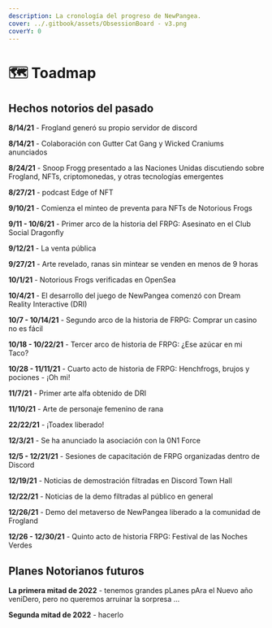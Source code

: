 ```yaml
---
description: La cronología del progreso de NewPangea.
cover: ../.gitbook/assets/ObsessionBoard - v3.png
coverY: 0
---
```


# 🗺 Toadmap

## Hechos notorios del pasado

**8/14/21** - Frogland generó su propio servidor de discord

**8/14/21** - Colaboración con Gutter Cat Gang y Wicked Craniums anunciados

**8/24/21** - Snoop Frogg presentado a las Naciones Unidas discutiendo sobre Frogland, NFTs, criptomonedas, y otras tecnologías emergentes

**8/27/21** - podcast Edge of NFT

**9/10/21** - Comienza el minteo de preventa para NFTs de Notorious Frogs

**9/11 - 10/6/21** - Primer arco de la historia del FRPG: Asesinato en el Club Social Dragonfly

**9/12/21** - La venta pública

**9/27/21** - Arte revelado, ranas sin mintear se venden en menos de 9 horas

**10/1/21** - Notorious Frogs verificadas en OpenSea

**10/4/21** - El desarrollo del juego de NewPangea comenzó con Dream Reality Interactive (DRI)

**10/7 - 10/14/21** - Segundo arco de la historia de FRPG: Comprar un casino no es fácil

**10/18 - 10/22/21** - Tercer arco de historia de FRPG: ¿Ese azúcar en mi Taco?

**10/28 - 11/11/21** - Cuarto acto de historia de FRPG: Henchfrogs, brujos y pociones - ¡Oh mi!

**11/7/21** - Primer arte alfa obtenido de DRI

**11/10/21** - Arte de personaje femenino de rana

**22/22/21** - ¡Toadex liberado!

**12/3/21** - Se ha anunciado la asociación con la 0N1 Force&#x20;

**12/5 - 12/21/21** - Sesiones de capacitación de FRPG organizadas dentro de Discord

**12/19/21** - Noticias de demostración filtradas en Discord Town Hall

**12/22/21** - Noticias de la demo filtradas al público en general

**12/26/21** - Demo del metaverso de NewPangea liberado a la comunidad de Frogland

**12/26 - 12/30/21** - Quinto acto de historia FRPG: Festival de las Noches Verdes



## Planes Notorianos futuros

**La primera mitad de 2022** - tenemos grandes pLanes pAra el Nuevo año veniDero, pero no queremos arruinar la sorpresa ...

**Segunda mitad de 2022** - hacerlo
